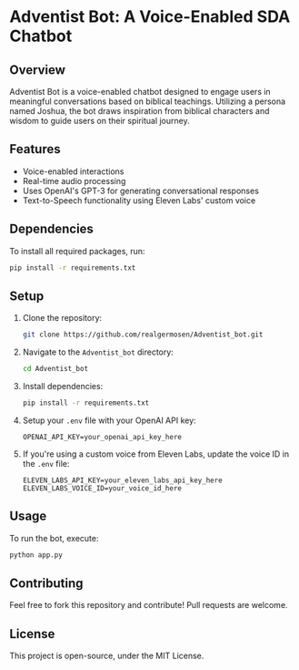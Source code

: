 # Adventist Bot: A Voice-Enabled SDA Chatbot

## Overview
Adventist Bot is a voice-enabled chatbot designed to engage users in meaningful conversations based on biblical teachings. Utilizing a persona named Joshua, the bot draws inspiration from biblical characters and wisdom to guide users on their spiritual journey.

## Features
- Voice-enabled interactions
- Real-time audio processing
- Uses OpenAI's GPT-3 for generating conversational responses
- Text-to-Speech functionality using Eleven Labs' custom voice

## Dependencies
To install all required packages, run:
```bash
pip install -r requirements.txt
```

## Setup
1. Clone the repository:
    ```bash
    git clone https://github.com/realgermosen/Adventist_bot.git
    ```
2. Navigate to the `Adventist_bot` directory:
    ```bash
    cd Adventist_bot
    ```
3. Install dependencies:
    ```bash
    pip install -r requirements.txt
    ```
4. Setup your `.env` file with your OpenAI API key:
    ```
    OPENAI_API_KEY=your_openai_api_key_here
    ```
5. If you're using a custom voice from Eleven Labs, update the voice ID in the `.env` file:
    ```
    ELEVEN_LABS_API_KEY=your_eleven_labs_api_key_here
    ELEVEN_LABS_VOICE_ID=your_voice_id_here
    ```

## Usage
To run the bot, execute:
```bash
python app.py
```

## Contributing
Feel free to fork this repository and contribute! Pull requests are welcome.

## License
This project is open-source, under the MIT License.

